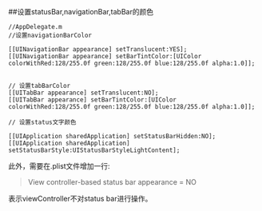 ##设置statusBar,navigationBar,tabBar的颜色

    //AppDelegate.m
    //设置navigationBarColor
    
    [[UINavigationBar appearance] setTranslucent:YES];
    [[UINavigationBar appearance] setBarTintColor:[UIColor colorWithRed:128/255.0f green:128/255.0f blue:128/255.0f alpha:1.0]];
    
    
    // 设置tabBarColor
    [[UITabBar appearance] setTranslucent:NO];
    [[UITabBar appearance] setBarTintColor:[UIColor colorWithRed:128/255.0f green:128/255.0f blue:128/255.0f alpha:1.0]];
    
    // 设置status文字颜色
    
    [[UIApplication sharedApplication] setStatusBarHidden:NO];
    [[UIApplication sharedApplication] setStatusBarStyle:UIStatusBarStyleLightContent];
    
此外，需要在.plist文件增加一行:

> View controller-based status bar appearance = NO 

表示viewController不对status bar进行操作。



    
